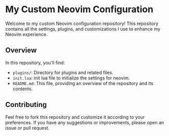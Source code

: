 # My Custom Neovim Configuration

Welcome to my custom Neovim configuration repository! This repository contains all the settings, plugins, and customizations I use to enhance my Neovim experience.

## Overview

In this repository, you'll find:

- `plugins/`: Directory for plugins and related files.
- `init.lua`: init lua file to initialize the settings for neovim.
- `README.md`: This file, providing an overview of the repository and its contents.

## Contributing

Feel free to fork this repository and customize it according to your preferences. If you have any suggestions or improvements, please open an issue or pull request.
